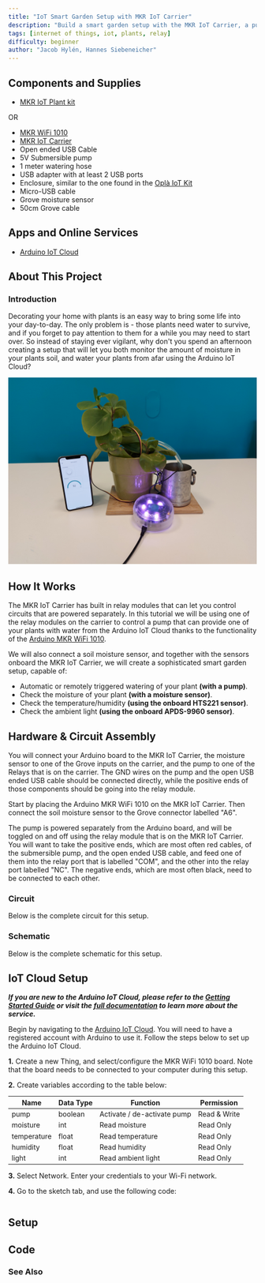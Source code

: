 ```yaml
---
title: "IoT Smart Garden Setup with MKR IoT Carrier"
description: "Build a smart garden setup with the MKR IoT Carrier, a pump, and a moisture sensor."
tags: [internet of things, iot, plants, relay]
difficulty: beginner
author: "Jacob Hylén, Hannes Siebeneicher"
---
```


## Components and Supplies

- [MKR IoT Plant kit]() 

OR

- [MKR WiFi 1010](https://store.arduino.cc/products/arduino-mkr-wifi-1010)
- [MKR IoT Carrier](https://store.arduino.cc/products/arduino-mkr-iot-carrier)
- Open ended USB Cable
- 5V Submersible pump
- 1 meter watering hose
- USB adapter with at least 2 USB ports
- Enclosure, similar to the one found in the [Oplà IoT Kit](https://store-usa.arduino.cc/products/arduino-opla-iot-kit)
- Micro-USB cable
- Grove moisture sensor
- 50cm Grove cable

## Apps and Online Services

- [Arduino IoT Cloud](https://docs.arduino.cc/cloud/iot-cloud)

## About This Project

### Introduction

Decorating your home with plants is an easy way to bring some life into your day-to-day. The only problem is - those plants need water to survive, and if you forget to pay attention to them for a while you may need to start over. So instead of staying ever vigilant, why don't you spend an afternoon creating a setup that will let you both monitor the amount of moisture in your plants soil, and water your plants from afar using the Arduino IoT Cloud?

![alt text](./assets/WateringKit.jpg)

## How It Works

The MKR IoT Carrier has built in relay modules that can let you control circuits that are powered separately. In this tutorial we will be using one of the relay modules on the carrier to control a pump that can provide one of your plants with water from the Arduino IoT Cloud thanks to the functionality of the [Arduino MKR WiFi 1010](). 

We will also connect a soil moisture sensor, and together with the sensors onboard the MKR IoT Carrier, we will create a sophisticated smart garden setup, capable of:

- Automatic or remotely triggered watering of your plant **(with a pump)**.
- Check the moisture of your plant **(with a moisture sensor)**.
- Check the temperature/humidity **(using the onboard HTS221 sensor)**.
- Check the ambient light **(using the onboard APDS-9960 sensor)**.

## Hardware & Circuit Assembly

You will connect your Arduino board to the MKR IoT Carrier, the moisture sensor to one of the Grove inputs on the carrier, and the pump to one of the Relays that is on the carrier. The GND wires on the pump and the open USB ended USB cable should be connected directly, while the positive ends of those components should be going into the relay module. 

Start by placing the Arduino MKR WiFi 1010 on the MKR IoT Carrier. Then connect the soil moisture sensor to the Grove connector labelled "A6". 

The pump is powered separately from the Arduino board, and will be toggled on and off using the relay module that is on the MKR IoT Carrier. You will want to take the positive ends, which are most often red cables, of the submersible pump, and the open ended USB cable, and feed one of them into the relay port that is labelled "COM", and the other into the relay port labelled "NC". The negative ends, which are most often black, need to be connected to each other. 


### Circuit

Below is the complete circuit for this setup.

### Schematic

Below is the complete schematic for this setup.

## IoT Cloud Setup

***If you are new to the Arduino IoT Cloud, please refer to the [Getting Started Guide]() or visit the [full documentation]() to learn more about the service.*** 

Begin by navigating to the [Arduino IoT Cloud](). You will need to have a registered account with Arduino to use it. Follow the steps below to set up the Arduino IoT Cloud. 

**1.** Create a new Thing, and select/configure the MKR WiFi 1010 board. Note that the board needs to be connected to your computer during this setup.

**2.** Create variables according to the table below:

| Name        | Data Type | Function                    | Permission   |
| ----------- | --------- | --------------------------- | ------------ |
| pump        | boolean   | Activate / de-activate pump | Read & Write |
| moisture    | int       | Read moisture               | Read Only    |
| temperature | float     | Read temperature            | Read Only    |
| humidity    | float     | Read humidity               | Read Only    |
| light       | int       | Read ambient light          | Read Only    |

**3.** Select Network. Enter your credentials to your Wi-Fi network.

**4.** Go to the sketch tab, and use the following code:

```arduino

```

## Setup


## Code 

### See Also